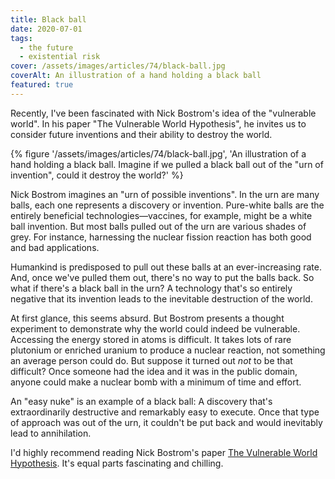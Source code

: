 ```yaml
---
title: Black ball
date: 2020-07-01
tags:
  - the future
  - existential risk
cover: /assets/images/articles/74/black-ball.jpg
coverAlt: An illustration of a hand holding a black ball
featured: true
---
```

Recently, I've been fascinated with Nick Bostrom's idea of the "vulnerable world". In his paper "The Vulnerable World Hypothesis", he invites us to consider future inventions and their ability to destroy the world.

{% figure '/assets/images/articles/74/black-ball.jpg', 'An illustration of a hand holding a black ball. Imagine if we pulled a black ball out of the "urn of invention", could it destroy the world?' %}

Nick Bostrom imagines an "urn of possible inventions". In the urn are many balls, each one represents a discovery or invention.  Pure-white balls are the entirely beneficial technologies—vaccines, for example, might be a white ball invention. But most balls pulled out of the urn are various shades of grey. For instance, harnessing the nuclear fission reaction has both good and bad applications. 

Humankind is predisposed to pull out these balls at an ever-increasing rate. And, once we've pulled them out, there's no way to put the balls back. So what if there's a black ball in the urn? A technology that's so entirely negative that its invention leads to the inevitable destruction of the world. 

At first glance, this seems absurd. But Bostrom presents a thought experiment to demonstrate why the world could indeed be vulnerable. Accessing the energy stored in atoms is difficult. It takes lots of rare plutonium or enriched uranium to produce a nuclear reaction, not something an average person could do. But suppose it turned out *not* to be that difficult? Once someone had the idea and it was in the public domain, anyone could make a nuclear bomb with a minimum of time and effort. 

An "easy nuke" is an example of a black ball: A discovery that's extraordinarily destructive and remarkably easy to execute. Once that type of approach was out of the urn, it couldn't be put back and would inevitably lead to annihilation. 

I'd highly recommend reading Nick Bostrom's paper [The Vulnerable World Hypothesis](https://nickbostrom.com/papers/vulnerable.pdf). It's equal parts fascinating and chilling. 